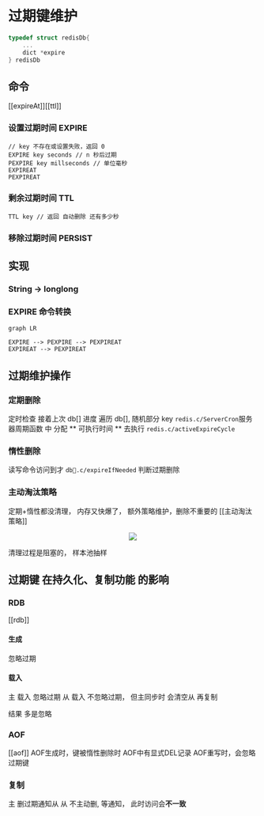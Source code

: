 # 过期键维护 
```c++
typedef struct redisDb{
    ...
    dict *expire
} redisDb
```

## 命令
[[expireAt]][[ttl]] 
### 设置过期时间 EXPIRE
```
// key 不存在或设置失败，返回 0
EXPIRE key seconds // n 秒后过期
PEXPIRE key millseconds // 单位毫秒
EXPIREAT
PEXPIREAT
```

### 剩余过期时间 TTL
```
TTL key // 返回 自动删除 还有多少秒
```
### 移除过期时间 PERSIST

## 实现
### String -> longlong
### EXPIRE 命令转换
``` mermaid
graph LR

EXPIRE --> PEXPIRE --> PEXPIREAT
EXPIREAT --> PEXPIREAT 
```

## 过期维护操作

### 定期删除
定时检查 接着上次 db[] 进度 遍历 db[], 随机部分 key
`redis.c/ServerCron`服务器周期函数 中 分配 ** 可执行时间 **
去执行 `redis.c/activeExpireCycle`

### 惰性删除
读写命令访问到才 `db.c/expireIfNeeded` 判断过期删除

### 主动淘汰策略
定期+惰性都没清理， 内存又快爆了， 额外策略维护，删除不重要的
[[主动淘汰策略]]

<div align="center"> <img src="http://zpengg.oss-cn-shenzhen.aliyuncs.com/img/40ee61563a5b1fc8e789019a7ed11e84.png"/> </div>

清理过程是阻塞的， 样本池抽样

## 过期键 在持久化、复制功能 的影响
### RDB 
[[rdb]]
#### 生成
忽略过期
#### 载入
主 载入 忽略过期
从 载入 不忽略过期， 但主同步时 会清空从 再复制

结果 多是忽略

### AOF
[[aof]]
AOF生成时，键被惰性删除时 AOF中有显式DEL记录
AOF重写时，会忽略过期键

### 复制
主 删过期通知从
从 不主动删, 等通知， 此时访问会**不一致**




